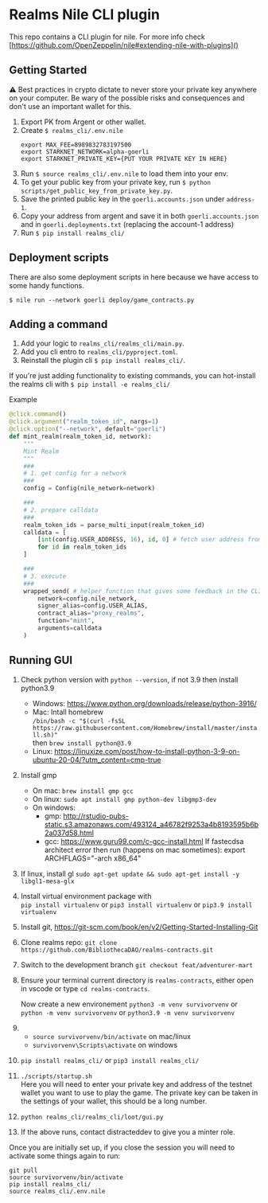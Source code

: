 # Realms Nile CLI plugin

This repo contains a CLI plugin for nile. For more info check [https://github.com/OpenZeppelin/nile#extending-nile-with-plugins]()

## Getting Started

⚠️ Best practices in crypto dictate to never store your private key anywhere on your computer.
Be wary of the possible risks and consequences and don't use an important wallet for this.

1. Export PK from Argent or other wallet.
2. Create `$ realms_cli/.env.nile`
   ```
   export MAX_FEE=8989832783197500
   export STARKNET_NETWORK=alpha-goerli
   export STARKNET_PRIVATE_KEY={PUT YOUR PRIVATE KEY IN HERE}
   ```
3. Run `$ source realms_cli/.env.nile` to load them into your env.
4. To get your public key from your private key, run `$ python scripts/get_public_key_from_private_key.py`.
5. Save the printed public key in the `goerli.accounts.json` under `address-1`.
6. Copy your address from argent and save it in both `goerli.accounts.json` and in `goerli.deployments.txt` (replacing the account-1 address)
7. Run `$ pip install realms_cli/`

## Deployment scripts

There are also some deployment scripts in here because we have access to some handy functions.

`$ nile run --network goerli deploy/game_contracts.py`

## Adding a command

1. Add your logic to `realms_cli/realms_cli/main.py`.
2. Add you cli entro to `realms_cli/pyproject.toml`.
3. Reinstall the plugin cli `$ pip install realms_cli/`.

If you're just adding functionality to existing commands, you can hot-install the realms cli with `$ pip install -e realms_cli/`

Example

```python
@click.command()
@click.argument("realm_token_id", nargs=1)
@click.option("--network", default="goerli")
def mint_realm(realm_token_id, network):
    """
    Mint Realm
    """
    ###
    # 1. get config for a network
    ###
    config = Config(nile_network=network)

    ###
    # 2. prepare calldata
    ###
    realm_token_ids = parse_multi_input(realm_token_id)
    calldata = [
        [int(config.USER_ADDRESS, 16), id, 0] # fetch user address from config
        for id in realm_token_ids
    ]

    ###
    # 3. execute
    ###
    wrapped_send( # helper function that gives some feedback in the CLI
        network=config.nile_network,
        signer_alias=config.USER_ALIAS,
        contract_alias="proxy_realms",
        function="mint",
        arguments=calldata
    )
```

## Running GUI

1. Check python version with `python --version`, if not 3.9 then install python3.9
   - Windows: https://www.python.org/downloads/release/python-3916/
   - Mac: Intall homebrew  
     `/bin/bash -c "$(curl -fsSL https://raw.githubusercontent.com/Homebrew/install/master/install.sh)"`  
     then `brew install python@3.9`
   - Linux: https://linuxize.com/post/how-to-install-python-3-9-on-ubuntu-20-04/?utm_content=cmp-true
2. Install gmp
   - On mac: `brew install gmp gcc`
   - On linux: `sudo apt install gmp python-dev libgmp3-dev`
   - On windows:
     - gmp: http://rstudio-pubs-static.s3.amazonaws.com/493124_a46782f9253a4b8193595b6b2a037d58.html
     - gcc: https://www.guru99.com/c-gcc-install.html
       If fastecdsa architect error then run (happens on mac sometimes):
       export ARCHFLAGS="-arch x86_64"
3. If linux, install gl `sudo apt-get update && sudo apt-get install -y libgl1-mesa-glx `
4. Install virtual environment package with  
   `pip install virtualenv` or `pip3 install virtualenv` or `pip3.9 install virtualenv`
5. Install git, https://git-scm.com/book/en/v2/Getting-Started-Installing-Git
6. Clone realms repo: `git clone https://github.com/BibliothecaDAO/realms-contracts.git`
7. Switch to the development branch `git checkout feat/adventurer-mart`
8. Ensure your terminal current directory is `realms-contracts`, either open in vscode or type `cd realms-contracts`.

   Now create a new environement
   `python3 -m venv survivorvenv` or `python -m venv survivorvenv` or `python3.9 -m venv survivorvenv`

9. - `source survivorvenv/bin/activate` on mac/linux
   - `survivorvenv\Scripts\activate` on windows
10. `pip install realms_cli/` or `pip3 install realms_cli/`

11. `./scripts/startup.sh`  
    Here you will need to enter your private key and address of the testnet wallet you want to use to play the game. The private key can be taken in the settings of your wallet, this should be a long number.
12. `python realms_cli/realms_cli/loot/gui.py`
13. If the above runs, contact distracteddev to give you a minter role.

Once you are initially set up, if you close the session you will need to activate some things again to run:

`git pull`  
`source survivorvenv/bin/activate`  
`pip install realms_cli/`  
`source realms_cli/.env.nile`
